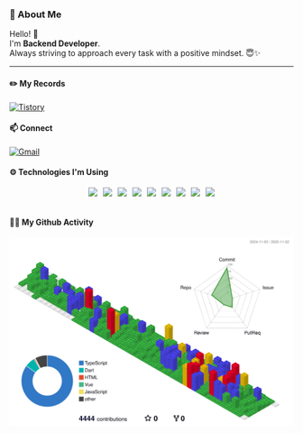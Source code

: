 ### 🌟 About Me  
Hello! 👋  
I'm **Backend Developer**.  
Always striving to approach every task with a positive mindset. 😇✨

---

#### ✏️ My Records
<a href="https://ssddo-story.tistory.com/" target="_blank">
  <img src="https://img.shields.io/badge/Tistory-%23000000.svg?style=for-the-badge&logo=tistory&logoColor=white" alt="Tistory" />
</a>

<br>

#### 📫 Connect
<a href="mailto:lee.seung.hyeon.010524@gmail.com">
  <img src="https://img.shields.io/badge/Gmail-%23D14836.svg?style=for-the-badge&logo=gmail&logoColor=white" alt="Gmail" />
</a>

<br>

#### ⚙️ Technologies I'm Using  
<div style="display: flex; flex-wrap: wrap; justify-content: center; gap: 10px;">
  <div style="display: flex; gap: 10px;">
    <img src="https://img.shields.io/badge/Java-%23ED8B00.svg?style=for-the-badge&logo=java&logoColor=white" />
    <img src="https://img.shields.io/badge/Spring%20Boot-%236DB33F.svg?style=for-the-badge&logo=springboot&logoColor=white" />
    <img src="https://img.shields.io/badge/WebFlux-%236DB33F.svg?style=for-the-badge&logo=spring&logoColor=white" />
    <img src="https://img.shields.io/badge/MongoDB-%2347A248.svg?style=for-the-badge&logo=mongodb&logoColor=white" />
  </div>
  <div style="display: flex; gap: 10px; margin-top: 0;">
    <img src="https://img.shields.io/badge/MySQL-%234479A1.svg?style=for-the-badge&logo=mysql&logoColor=white" />
    <img src="https://img.shields.io/badge/PostgreSQL-%23336791.svg?style=for-the-badge&logo=postgresql&logoColor=white" />
    <img src="https://img.shields.io/badge/Docker-%232496ED.svg?style=for-the-badge&logo=docker&logoColor=white" />
    <img src="https://img.shields.io/badge/Git-%23F05032.svg?style=for-the-badge&logo=git&logoColor=white" />
    <img src="https://img.shields.io/badge/AWS-%23FF9900.svg?style=for-the-badge&logo=amazonaws&logoColor=white" />
  </div>
</div>

<br>

#### 🐻‍❄️ My Github Activity
![](./profile-3d-contrib/profile-gitblock.svg)

<!-- <a href="https://github.com/devxb/gitanimals">
        <img src="https://render.gitanimals.org/farms/{imsando}" alt="GitAnimals"/>
      </a> -->
